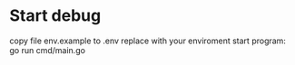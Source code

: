 # Start debug

copy file env.example to .env
replace with your enviroment
start program: go run cmd/main.go
